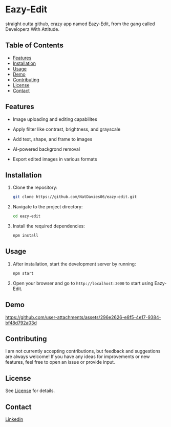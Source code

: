 # Eazy-Edit

straight outta github, crazy app named Eazy-Edit, from the gang called Developerz With Attitude.

## Table of Contents

- [Features](#features)
- [Installation](#installation)
- [Usage](#usage)
- [Demo](#demo)
- [Contributing](#contributing)
- [License](#license)
- [Contact](#contact)

## Features

* Image uploading and editing capabilites

* Apply filter like contrast, brightness, and grayscale

* Add text, shape, and frame to images

* AI-powered backgrond removal

* Export edited images in various formats

## Installation

1. Clone the repository:
    ```bash
    git clone https://github.com/NatDavies06/eazy-edit.git
    ```

2. Navigate to the project directory:
    ```bash
    cd eazy-edit
    ```

3. Install the required dependencies:
    ```bash
    npm install
    ```

## Usage

1. After installation, start the development server by running:
    ```bash
    npm start
    ```

2. Open your browser and go to `http://localhost:3000` to start using Eazy-Edit.

## Demo

https://github.com/user-attachments/assets/296e2626-e8f5-4e17-9384-bf48d792a03d

## Contributing

I am not currently accepting contributions, but feedback and suggestions are always welcome! If you have any ideas for improvements or new features, feel free to open an issue or provide input.

## License

See [License](LICENSE) for details.

## Contact

[Linkedin](https://www.linkedin.com/in/nathan-davis-151728311/)
